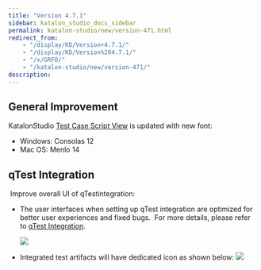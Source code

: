 ```yaml
---
title: "Version 4.7.1"
sidebar: katalon_studio_docs_sidebar
permalink: katalon-studio/new/version-471.html
redirect_from:
    - "/display/KD/Version+4.7.1/"
    - "/display/KD/Version%204.7.1/"
    - "/x/GRFO/"
    - "/katalon-studio/new/version-471/"
description:
---
```

General Improvement
-------------------

KatalonStudio [Test Case Script View](/display/KD/Test+Case+Script+View) is updated with new font:

*   Windows: Consolas 12
*   Mac OS: Menlo 14

qTest Integration
-----------------

 Improve overall UI of qTestintegration:

*   The user interfaces when setting up qTest integration are optimized for better user experiences and fixed bugs.  For more details, please refer to [qTest Integration](/display/KD/qTest+Integration).

    ![](../../images/katalon-studio/new/version-471/image2017-8-1-183A263A14.png)


*   Integrated test artifacts will have dedicated icon as shown below:
    ![](../../images/katalon-studio/new/version-471/image2017-8-4-173A63A56.png)